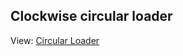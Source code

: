 ## Clockwise circular loader
View: <a href="https://ahmed.sial.github.io/front-end-projects/index.html">Circular Loader</a>
